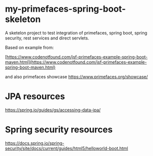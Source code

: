 # my-primefaces-spring-boot-skeleton

A sketelon project to test integration of primefaces, spring boot, spring security, rest services and direct servlets.

Based on example from:

[https://www.codenotfound.com/jsf-primefaces-example-spring-boot-maven.html](https://www.codenotfound.com/jsf-primefaces-example-spring-boot-maven.html)

and also primefaces showcase https://www.primefaces.org/showcase/

# JPA resources
https://spring.io/guides/gs/accessing-data-jpa/

# Spring security resources
https://docs.spring.io/spring-security/site/docs/current/guides/html5/helloworld-boot.html
